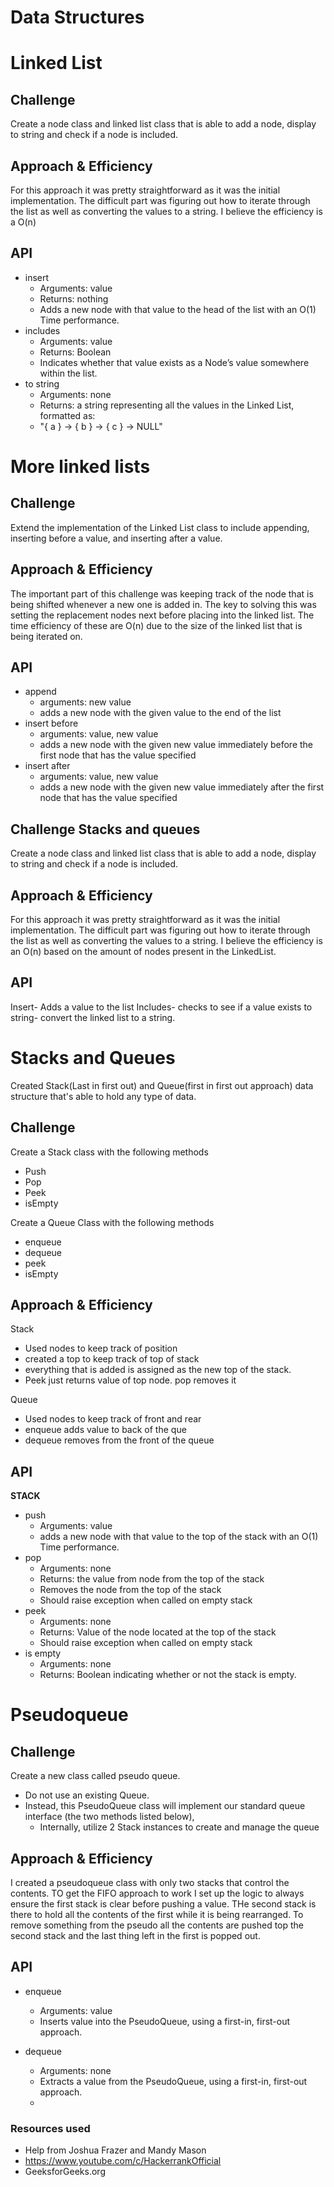 # Data Structures

# Linked List

## Challenge
Create a node class and linked list class that is able to add a node, display to string and check if a node is included.

## Approach & Efficiency
For this approach it was pretty straightforward as it was the initial implementation. The difficult part was figuring out how to iterate through the list as well as converting the values to a string.  I believe the efficiency is a O(n)

## API
- insert
    - Arguments: value
    - Returns: nothing
    - Adds a new node with that value to the head of the list with an O(1) Time performance.
- includes
  - Arguments: value
  - Returns: Boolean
  - Indicates whether that value exists as a Node’s value somewhere within the list.
- to string
    - Arguments: none
    - Returns: a string representing all the values in the Linked List, formatted as:
    - "{ a } -> { b } -> { c } -> NULL"

# More linked lists

## Challenge

Extend the implementation of the Linked List class to include appending, inserting before a value, and inserting after a value.
## Approach & Efficiency

The important part of this challenge was keeping track of the node that is being shifted whenever a new one is added in. The key to solving this was setting the replacement nodes next before placing into the linked list. The time efficiency of these are O(n) due to the size of the linked list that is being iterated on.
## API
- append
    - arguments: new value
    - adds a new node with the given value to the end of the list
- insert before
  - arguments: value, new value
  - adds a new node with the given new value immediately before the first node that has the value specified
- insert after
  - arguments: value, new value
  -  adds a new node with the given new value immediately after the first node that has the value specified

## Challenge Stacks and queues
Create a node class and linked list class that is able to add a node, display to string and check if a node is included.

## Approach & Efficiency
For this approach it was pretty straightforward as it was the initial implementation. The difficult part was figuring out how to iterate through the list as well as converting the values to a string.  I believe the efficiency is an O(n)
based on the amount of nodes present in the LinkedList.
## API
Insert- Adds a value to the list
Includes- checks to see if a value exists
to string- convert the linked list to a string.

# Stacks and Queues
Created Stack(Last in first out) and Queue(first in first out approach) data structure that's able to hold any type of data.

## Challenge
Create a Stack class with the following methods
- Push
- Pop
- Peek
- isEmpty

Create a Queue Class with the following methods
- enqueue
- dequeue
- peek
- isEmpty

## Approach & Efficiency
Stack
- Used nodes to keep track of position
- created a top to keep track of top of stack
- everything that is added is assigned as the new top of the stack.
- Peek just returns value of top node. pop removes it

Queue
- Used nodes to keep track of front and rear
- enqueue adds value to back of the que
- dequeue removes from the front of the queue

## API
**STACK**
- push
    - Arguments: value
    - adds a new node with that value to the top of the stack with an O(1) Time performance.
- pop
    - Arguments: none
    - Returns: the value from node from the top of the stack
    - Removes the node from the top of the stack
    - Should raise exception when called on empty stack
- peek
    - Arguments: none
    - Returns: Value of the node located at the top of the stack
    - Should raise exception when called on empty stack
- is empty
    - Arguments: none
    - Returns: Boolean indicating whether or not the stack is empty.


# Pseudoqueue

## Challenge
Create a new class called pseudo queue.
- Do not use an existing Queue.
- Instead, this PseudoQueue class will implement our standard queue interface (the two methods listed below),
  - Internally, utilize 2 Stack instances to create and manage the queue
## Approach & Efficiency
I created a pseudoqueue class with only two stacks that control the contents. TO get the FIFO approach to work I set up the logic to always ensure the first stack is clear before pushing a value. THe second stack is there to hold all the contents of the first while it is being rearranged. To remove something from the pseudo all the contents are pushed top the second stack and the last thing left in the first is popped out.
## API
- enqueue
  - Arguments: value
  - Inserts value into the PseudoQueue, using a first-in, first-out approach.

- dequeue
  - Arguments: none
  - Extracts a value from the PseudoQueue, using a first-in, first-out approach.
  -
### Resources used
- Help from Joshua Frazer and Mandy Mason
- https://www.youtube.com/c/HackerrankOfficial
- GeeksforGeeks.org

